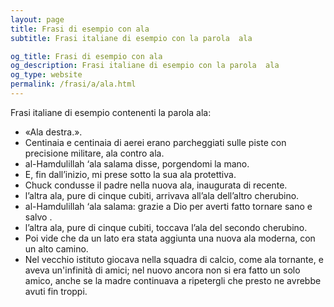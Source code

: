 ```yaml
---
layout: page
title: Frasi di esempio con ala 
subtitle: Frasi italiane di esempio con la parola  ala

og_title: Frasi di esempio con ala 
og_description: Frasi italiane di esempio con la parola  ala
og_type: website
permalink: /frasi/a/ala.html
---
```


Frasi italiane di esempio contenenti la parola ala:


- «Ala destra.».
- Centinaia e centinaia di aerei erano parcheggiati sulle piste con precisione militare, ala contro ala.
- al-Hamdulillah ‘ala salama disse, porgendomi la mano.
- E, fin dall’inizio, mi prese sotto la sua ala protettiva.
- Chuck condusse il padre nella nuova ala, inaugurata di recente.
- l’altra ala, pure di cinque cubiti, arrivava all’ala dell’altro cherubino.
- al-Hamdulillah ‘ala salama: grazie a Dio per averti fatto tornare sano e salvo .
- l’altra ala, pure di cinque cubiti, toccava l’ala del secondo cherubino.
- Poi vide che da un lato era stata aggiunta una nuova ala moderna, con un alto camino.
- Nel vecchio istituto giocava nella squadra di calcio, come ala tornante, e aveva un'infinità di amici; nel nuovo ancora non si era fatto un solo amico, anche se la madre continuava a ripetergli che presto ne avrebbe avuti fin troppi.
